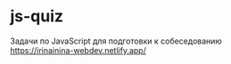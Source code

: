 # js-quiz
Задачи по JavaScript для подготовки к собеседованию  
https://irinainina-webdev.netlify.app/
